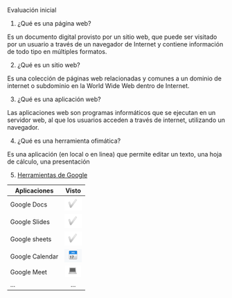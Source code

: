 Evaluación inicial
1. ¿Qué es una página web?

Es un documento digital provisto por un sitio web, que puede ser visitado por un usuario a través de un navegador de Internet y contiene información de todo tipo en múltiples formatos.

2. ¿Qué es un sitio web?

Es una colección de páginas web relacionadas y comunes a un dominio de internet o subdominio en la World Wide Web dentro de Internet.

3. ¿Qué es una aplicación web?

Las aplicaciones web son programas informáticos que se ejecutan en un servidor web, al que los usuarios acceden a través de internet, utilizando un navegador.

4. ¿Qué es una herramienta ofimática?

Es una aplicación (en local o en linea) que permite editar un texto, una hoja de cálculo, una
presentación

5. [Herramientas de Google](https://www.google.com/intl/es-419/chrome/browser-tools/)

| **Aplicaciones** | **Visto** |
| ----------------|:----------:|
| Google Docs | ![alt text](https://github.com/polesteban/SMX2_M08_UF1_A2/blob/main/check.PNG "Imágen check")|
| Google Slides | ![alt text](https://github.com/polesteban/SMX2_M08_UF1_A2/blob/main/check.PNG "Imágen check")|
| Google sheets | ![alt text](https://github.com/polesteban/SMX2_M08_UF1_A2/blob/main/check.PNG "Imágen check")|
| Google Calendar | ![alt text](https://github.com/polesteban/SMX2_M08_UF1_A2/blob/main/calend.PNG "Imágen calendario") |
| Google Meet | ![alt text](https://github.com/polesteban/SMX2_M08_UF1_A2/blob/main/ordenador.PNG "Imágen ordenaodr") |
| ... | ... |
